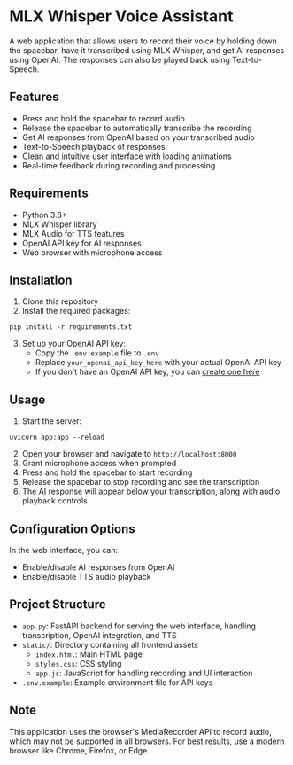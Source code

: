 # MLX Whisper Voice Assistant

A web application that allows users to record their voice by holding down the spacebar, have it transcribed using MLX Whisper, and get AI responses using OpenAI. The responses can also be played back using Text-to-Speech.

## Features

- Press and hold the spacebar to record audio
- Release the spacebar to automatically transcribe the recording 
- Get AI responses from OpenAI based on your transcribed audio
- Text-to-Speech playback of responses
- Clean and intuitive user interface with loading animations
- Real-time feedback during recording and processing

## Requirements

- Python 3.8+
- MLX Whisper library
- MLX Audio for TTS features
- OpenAI API key for AI responses
- Web browser with microphone access

## Installation

1. Clone this repository
2. Install the required packages:

```
pip install -r requirements.txt
```

3. Set up your OpenAI API key:
   - Copy the `.env.example` file to `.env`
   - Replace `your_openai_api_key_here` with your actual OpenAI API key
   - If you don't have an OpenAI API key, you can [create one here](https://platform.openai.com/api-keys)

## Usage

1. Start the server:

```
uvicorn app:app --reload
```

2. Open your browser and navigate to `http://localhost:8000`
3. Grant microphone access when prompted
4. Press and hold the spacebar to start recording
5. Release the spacebar to stop recording and see the transcription
6. The AI response will appear below your transcription, along with audio playback controls

## Configuration Options

In the web interface, you can:

- Enable/disable AI responses from OpenAI
- Enable/disable TTS audio playback

## Project Structure

- `app.py`: FastAPI backend for serving the web interface, handling transcription, OpenAI integration, and TTS
- `static/`: Directory containing all frontend assets
  - `index.html`: Main HTML page
  - `styles.css`: CSS styling
  - `app.js`: JavaScript for handling recording and UI interaction
- `.env.example`: Example environment file for API keys

## Note

This application uses the browser's MediaRecorder API to record audio, which may not be supported in all browsers. For best results, use a modern browser like Chrome, Firefox, or Edge. 